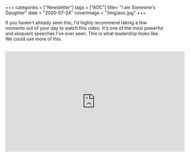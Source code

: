 +++
categories = ["Newsletter"]
tags = ["AOC"]
title= "I am Someone's Daughter"
date = "2020-07-24"
coverImage = "/img/aoc.jpg"
+++

If you haven't already seen this, I'd highly recommend taking a few moments out of your day to watch this video. It's one of the most powerful and eloquent speeches I've ever seen. This is what leadership looks like. We could use more of this.

<!--more-->

<br>

<iframe width="560" height="315" src="https://www.youtube.com/embed/Q3Xjv03Qrtc" frameborder="0" allow="accelerometer; autoplay; encrypted-media; gyroscope; picture-in-picture" allowfullscreen></iframe>
